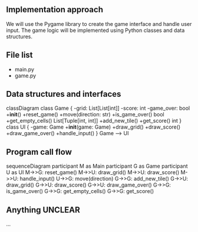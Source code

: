 ## Implementation approach

We will use the Pygame library to create the game interface and handle user input. The game logic will be implemented using Python classes and data structures.

## File list

- main.py
- game.py

## Data structures and interfaces

classDiagram
    class Game {
        -grid: List[List[int]]
        -score: int
        -game_over: bool
        +__init__()
        +reset_game()
        +move(direction: str)
        +is_game_over() bool
        +get_empty_cells() List[Tuple[int, int]]
        +add_new_tile()
        +get_score() int
    }
    class UI {
        -game: Game
        +__init__(game: Game)
        +draw_grid()
        +draw_score()
        +draw_game_over()
        +handle_input()
    }
    Game --> UI

## Program call flow

sequenceDiagram
    participant M as Main
    participant G as Game
    participant U as UI
    M->>G: reset_game()
    M->>U: draw_grid()
    M->>U: draw_score()
    M->>U: handle_input()
    U->>G: move(direction)
    G->>G: add_new_tile()
    G->>U: draw_grid()
    G->>U: draw_score()
    G->>U: draw_game_over()
    G->>G: is_game_over()
    G->>G: get_empty_cells()
    G->>G: get_score()

## Anything UNCLEAR

...

